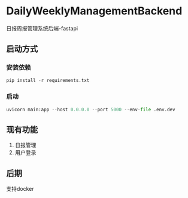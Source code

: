 # DailyWeeklyManagementBackend
日报周报管理系统后端-fastapi


## 启动方式
### 安装依赖
```python
pip install -r requirements.txt
```
### 启动
```python
uvicorn main:app --host 0.0.0.0 --port 5000 --env-file .env.dev
```

## 现有功能
1. 日报管理
2. 用户登录
## 后期
支持docker
